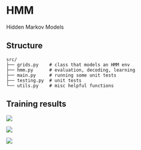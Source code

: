 # HMM
Hidden Markov Models

## Structure

    src/
    ├── grids.py    # class that models an HMM env
    ├── hmm.py      # evaluation, decoding, learning
    ├── main.py     # running some unit tests
    ├── testing.py  # unit tests
    └── utils.py    # misc helpful functions

## Training results

![](https://i.imgur.com/qgBzOZn.png)

![](https://i.imgur.com/RN7jOFV.png)

![](https://i.imgur.com/6CPx6bE.png)
